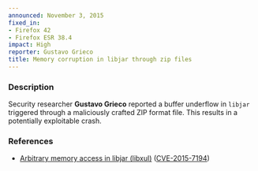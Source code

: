 ```yaml
---
announced: November 3, 2015
fixed_in:
- Firefox 42
- Firefox ESR 38.4
impact: High
reporter: Gustavo Grieco
title: Memory corruption in libjar through zip files
---
```


<h3>Description</h3>

<p>Security researcher <strong>Gustavo Grieco</strong> reported a buffer underflow in
<code>libjar</code> triggered through a maliciously crafted ZIP format file. This results
in a potentially exploitable crash.
</p>

<h3>References</h3>

<ul>
  <li><a href="https://bugzilla.mozilla.org/show_bug.cgi?id=1211262">
       Arbitrary memory access in libjar (libxul)</a>
(<a href="http://cve.mitre.org/cgi-bin/cvename.cgi?name=CVE-2015-7194"
class="ex-ref">CVE-2015-7194</a>)</li>
</ul>

